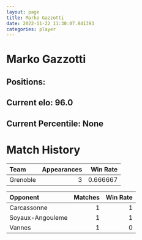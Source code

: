 ```yaml
---  
layout: page  
title: Marko Gazzotti  
date: 2022-11-22 11:30:07.841393  
categories: player  
---
```

# Marko Gazzotti

## Positions: 

## Current elo: 96.0

## Current Percentile: None

# Match History


| Team     |   Appearances |   Win Rate |
|:---------|--------------:|-----------:|
| Grenoble |             3 |   0.666667 |

| Opponent         |   Matches |   Win Rate |
|:-----------------|----------:|-----------:|
| Carcassonne      |         1 |          1 |
| Soyaux-Angouleme |         1 |          1 |
| Vannes           |         1 |          0 |